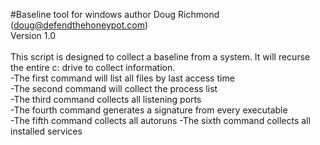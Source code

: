 #Baseline tool for windows
author Doug Richmond (doug@defendthehoneypot.com)</br>
Version 1.0</br>
</br>
This script is designed to collect a baseline from a system.  It will recurse the entire c: drive to collect information.</br>
-The first command will list all files by last access time</br>
-The second command will collect the process list</br>
-The third command collects all listening ports</br>
-The fourth command generates a signature from every executable</br>
-The fifth command collects all autoruns
-The sixth command collects all installed services


